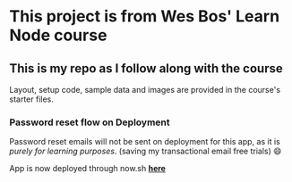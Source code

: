 # This project is from Wes Bos' Learn Node course

## This is my repo as I follow along with the course

Layout, setup code, sample data and images are provided in the course's starter files.

### Password reset flow on Deployment

Password reset emails will not be sent on deployment for this app, as it is *purely for learning purposes*. (saving my transactional email free trials) :smile:

App is now deployed through now.sh **[here](https://tasty-node-gtmkfdlcuf.now.sh/)**
